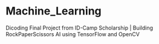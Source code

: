# Machine_Learning

Dicoding Final Project from ID-Camp Scholarship | Building RockPaperScissors AI using TensorFlow and OpenCV
